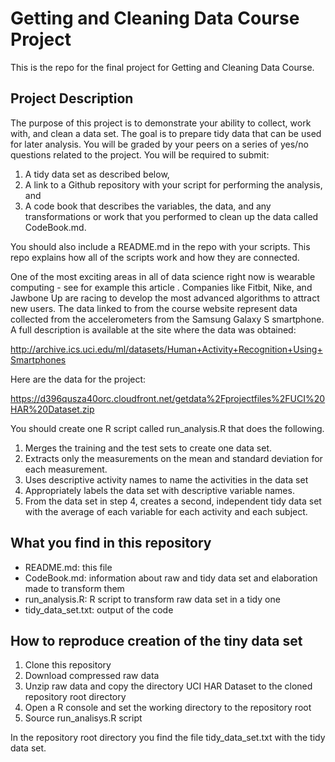 # Getting and Cleaning Data Course Project

This is the repo for the final project for Getting and Cleaning Data Course.

## Project Description

The purpose of this project is to demonstrate your ability to collect, work with, and clean a data set. The goal is to prepare tidy data that can be used for later analysis. You will be graded by your peers on a series of yes/no questions related to the project. You will be required to submit:

1.  A tidy data set as described below,
2.  A link to a Github repository with your script for performing the analysis, and
3.  A code book that describes the variables, the data, and any transformations or work that you performed to clean up the data called CodeBook.md.

You should also include a README.md in the repo with your scripts. This repo explains how all of the scripts work and how they are connected.  

One of the most exciting areas in all of data science right now is wearable computing - see for example this article . Companies like Fitbit, Nike, and Jawbone Up are racing to develop the most advanced algorithms to attract new users. The data linked to from the course website represent data collected from the accelerometers from the Samsung Galaxy S smartphone. A full description is available at the site where the data was obtained: 

http://archive.ics.uci.edu/ml/datasets/Human+Activity+Recognition+Using+Smartphones 

Here are the data for the project: 

https://d396qusza40orc.cloudfront.net/getdata%2Fprojectfiles%2FUCI%20HAR%20Dataset.zip 

You should create one R script called run_analysis.R that does the following.

1.  Merges the training and the test sets to create one data set.
2.  Extracts only the measurements on the mean and standard deviation for each measurement. 
3.  Uses descriptive activity names to name the activities in the data set
4.  Appropriately labels the data set with descriptive variable names. 
5.  From the data set in step 4, creates a second, independent tidy data set with the average of each variable for each activity and each subject.

## What you find in this repository

* README.md: this file
* CodeBook.md: information about raw and tidy data set and elaboration made to transform them
* run_analysis.R: R script to transform raw data set in a tidy one
* tidy_data_set.txt: output of the code

## How to reproduce creation of the tiny data set

1.  Clone this repository
2.  Download compressed raw data
3.	Unzip raw data and copy the directory UCI HAR Dataset to the cloned repository root directory
4.	Open a R console and set the working directory to the repository root
5.	Source run_analisys.R script

In the repository root directory you find the file tidy_data_set.txt with the tidy data set.
